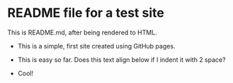 # README file for a test site

This is README.md, after being rendered to HTML.

* This is a simple, first site created using GitHub pages.

* This is easy so far. 
  Does this text align below if I indent it with 2 space?

* Cool!
